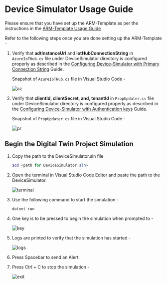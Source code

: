 # Device Simulator Usage Guide

Please ensure that you have set up the ARM-Template as per the instructions in the [ARM-Template Usage Guide](https://github.com/hemantjuyal/DigitalTwin/tree/main/Azure/Factory/ARM-Template#arm-template-usage-guide/ "ARM-Template Usage Guide")

Refer to the following steps once you are done setting up the ARM-Template - 

1. Verify that **adtInstanceUrl** and **iotHubConnectionString** in `AzureIoTHub.cs` file under DeviceSimulator directory is configured properly as described in the [Configuring Device-Simulator with Primary Connection String](https://github.com/hemantjuyal/DigitalTwin/tree/main/Azure/Factory/ARM-Template#configure-the-device-simulator-with-primary-connection-string/ "Configuring Device-Simulator Primary Connection String") Guide.

   Snapshot of `AzureIoTHub.cs` file in Visual Studio Code -

   ![az](https://github.com/hemantjuyal/DigitalTwin/assets/94553271/9f588f04-ce5f-404b-8354-951745a2f11b)

3. Verify that **clientId, clientSecret, and, tenantId** in `PropUpdater.cs` file under DeviceSimulator directory is configured properly as described in the [Configuring Device-Simulator with Authentication keys](https://github.com/hemantjuyal/DigitalTwin/tree/main/Azure/Factory/ARM-Template#configure-the-device-simulator-with-authentication-keys/ "Configuring Device-Simulator with Authentication keys") Guide.

   Snapshot of `PropUpdater.cs` file in Visual Studio Code -
   
   ![pr](https://github.com/hemantjuyal/DigitalTwin/assets/94553271/23107504-1cb0-41fb-9aaa-c20a5b5015cf)


##  Begin the Digital Twin Project Simulation

1. Copy the path to the DeviceSimulator.sln file
   
   ```powershell
   $cd <path for DeviceSimulator.sln>

2. Open the terminal in Visual Studio Code Editor and paste the path to the DeviceSimulator.

   ![terminal](https://github.com/hemantjuyal/DigitalTwin/assets/94553271/a714d59e-c733-48e4-86a6-1b74d8dbf240)

3. Use the following command to start the simulation - 

   ```powershell
   dotnet run

4. One key is to be pressed to begin the simulation when prompted to -

   ![key](https://github.com/hemantjuyal/DigitalTwin/assets/94553271/c04e6b5d-791c-4b96-85db-0ad46e874dbe)

5. Logs are printed to verify that the simulation has started -

   ![logs](https://github.com/hemantjuyal/DigitalTwin/assets/94553271/89d5e4c6-aee2-4b9c-b459-54e957fd88cf)

6. Press Spacebar to send an Alert.
   
7. Press Ctrl + C to stop the simulation -

   ![exit](https://github.com/hemantjuyal/DigitalTwin/assets/94553271/c4383191-e376-4301-aae3-f8173cf6340d)

